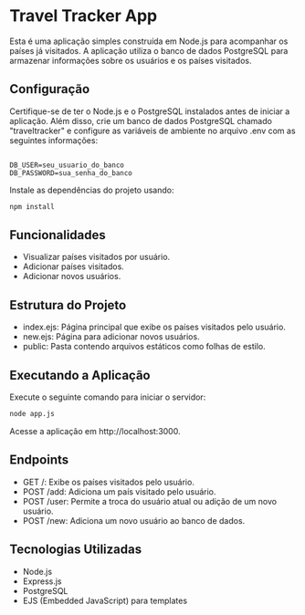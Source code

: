 # Travel Tracker App

Esta é uma aplicação simples construída em Node.js para acompanhar os países já visitados. A aplicação utiliza o banco de dados PostgreSQL para armazenar informações sobre os usuários e os países visitados.

## Configuração

Certifique-se de ter o Node.js e o PostgreSQL instalados antes de iniciar a aplicação. Além disso, crie um banco de dados PostgreSQL chamado "traveltracker" e configure as variáveis de ambiente no arquivo .env com as seguintes informações:

```env

DB_USER=seu_usuario_do_banco
DB_PASSWORD=sua_senha_do_banco
```

Instale as dependências do projeto usando:

```bash
npm install
```
## Funcionalidades

- Visualizar países visitados por usuário.
- Adicionar países visitados.
- Adicionar novos usuários.

## Estrutura do Projeto

- index.ejs: Página principal que exibe os países visitados pelo usuário.
- new.ejs: Página para adicionar novos usuários.
- public: Pasta contendo arquivos estáticos como folhas de estilo.

## Executando a Aplicação

Execute o seguinte comando para iniciar o servidor:

```bash
node app.js
```

Acesse a aplicação em http://localhost:3000.

## Endpoints

- GET /: Exibe os países visitados pelo usuário.
- POST /add: Adiciona um país visitado pelo usuário.
- POST /user: Permite a troca do usuário atual ou adição de um novo usuário.
- POST /new: Adiciona um novo usuário ao banco de dados.

## Tecnologias Utilizadas

- Node.js
- Express.js
- PostgreSQL
- EJS (Embedded JavaScript) para templates